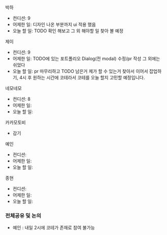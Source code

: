 
박하
- 컨디션: 9
- 어제한 일:  디자인 나온 부분까지 ui 적용 했음
- 오늘 할 일: TODO 확인 해보고 그 외 해야할 일 찾아 볼 예정

제이
- 컨디션: 9
- 어제한 일: TODO에 있는 포트폴리오 Dialog(전 modal) 수정/pr 작성 그 외에는 쉬었다
- 오늘 할 일: pr 마무리하고 TODO 남은거 제가 할 수 있는거 찾아서 이어서 잡업하기, 4시 후 원하는 시간에 코테라서 코테를 오늘 할지 고민할 예정입니다. 

네모네모
- 컨디션: 8
- 어제한 일: 
- 오늘 할 일: 

카카모토비
- 감기

예인
- 컨디션: 
- 어제한 일: 
- 오늘 할 일:

종현
- 컨디션: 
- 어제한 일: 
- 오늘 할 일: 

### 전체공유 및 논의
- 예인 : 내일 2시에 코테가 존재로 참여 불가능
